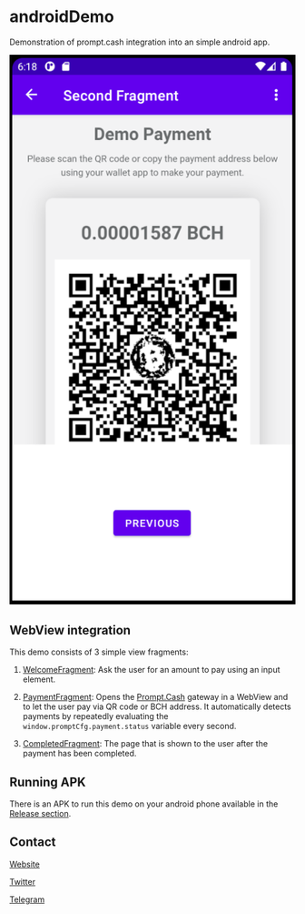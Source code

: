 # androidDemo
Demonstration of prompt.cash integration into an simple android app.

![](docs/demo.png)

## WebView integration
This demo consists of 3 simple view fragments:

1. [WelcomeFragment](app/src/main/java/com/example/promptcashdemo/WelcomeFragment.java): Ask the user for an amount to pay
using an input element.

2. [PaymentFragment](app/src/main/java/com/example/promptcashdemo/PaymentFragment.java): Opens the [Prompt.Cash](https://prompt.cash/)
gateway in a WebView and to let the user pay via QR code or BCH address.
It automatically detects payments by repeatedly evaluating the `window.promptCfg.payment.status` variable every second.

3. [CompletedFragment](app/src/main/java/com/example/promptcashdemo/CompletedFragment.java): The page that is shown to the user
after the payment has been completed.


## Running APK
There is an APK to run this demo on your android phone available in the [Release section](https://github.com/prompt-cash/androidDemo/releases).


## Contact
[Website](https://prompt.cash/)

[Twitter](https://twitter.com/CashPrompt)

[Telegram](https://t.me/PromptCash)
